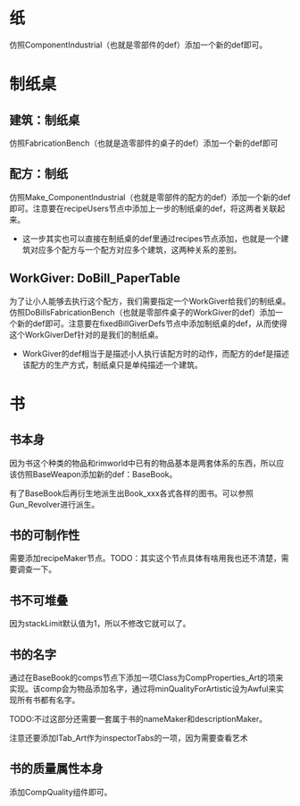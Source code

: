 # 纸
仿照ComponentIndustrial（也就是零部件的def）添加一个新的def即可。


# 制纸桌
## 建筑：制纸桌
仿照FabricationBench（也就是造零部件的桌子的def）添加一个新的def即可
## 配方：制纸
仿照Make_ComponentIndustrial（也就是零部件的配方的def）添加一个新的def即可。注意要在recipeUsers节点中添加上一步的制纸桌的def，将这两者关联起来。

* 这一步其实也可以直接在制纸桌的def里通过recipes节点添加，也就是一个建筑对应多个配方与一个配方对应多个建筑，这两种关系的差别。
## WorkGiver: DoBill_PaperTable
为了让小人能够去执行这个配方，我们需要指定一个WorkGiver给我们的制纸桌。仿照DoBillsFabricationBench（也就是零部件桌子的WorkGiver的def）添加一个新的def即可。注意要在fixedBillGiverDefs节点中添加制纸桌的def，从而使得这个WorkGiverDef针对的是我们的制纸桌。

* WorkGiver的def相当于是描述小人执行该配方时的动作，而配方的def是描述该配方的生产方式，制纸桌只是单纯描述一个建筑。


# 书
## 书本身
因为书这个种类的物品和rimworld中已有的物品基本是两套体系的东西，所以应该仿照BaseWeapon添加新的def：BaseBook。

有了BaseBook后再衍生地派生出Book_xxx各式各样的图书。可以参照Gun_Revolver进行派生。

## 书的可制作性
需要添加recipeMaker节点。TODO：其实这个节点具体有啥用我也还不清楚，需要调查一下。

## 书不可堆叠
因为stackLimit默认值为1，所以不修改它就可以了。

## 书的名字
通过在BaseBook的comps节点下添加一项Class为CompProperties_Art的项来实现。该comp会为物品添加名字，通过将minQualityForArtistic设为Awful来实现所有书都有名字。

TODO:不过这部分还需要一套属于书的nameMaker和descriptionMaker。

注意还要添加ITab_Art作为inspectorTabs的一项，因为需要查看艺术

## 书的质量属性本身
添加CompQuality组件即可。
